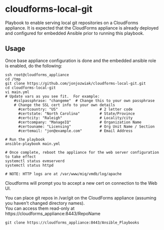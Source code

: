 # cloudforms-local-git
Playbook to enable serving local git repositories on a CloudForms appliance.  It is expected that the CloudForms appliance is already deployed and configured for embedded Ansible prior to running this playbook. 

## Usage
Once base appliance configuration is done and the embedded ansible role is enabled, do the following: 

```
ssh root@cloudforms_appliance
cd /tmp
git clone https://github.com/jonjozwiak/cloudforms-local-git.git
cd cloudforms-local-git
vi main.yml
# Update vars as you see fit.  For example: 
    #sslpassphrase: "changeme" 	# Change this to your own passphrase
    # Change the SSL cert info to your own details
      #certcountry: "US"                   # 2 letter code
      #certstate: "North Carolina"         # State/Province
      #certcity: "Raleigh"                 # Locality/city
      #certcompany: "ManageIQ"             # Organization Name
      #certouname: "Licensing"             # Org Unit Name / Section
      #certemail: "jon@example.com"        # Email Address

# Run the playbook
ansible-playbook main.yml

# Once complete, reboot the appliance for the web server configuration to take effect
systemctl status evmserverd 
systemctl status httpd

# NOTE: HTTP logs are at /var/www/miq/vmdb/log/apache

```

Cloudforms will prompt you to accept a new cert on connection to the Web UI.  

You can place git repos in /var/git on the CloudForms appliance (assuming you haven't changed directory names).  
You can access them read-only at https://cloudforms_appliance:8443/RepoName

``` git clone https://cloudforms_appliance:8443/Ansible_Playbooks ```

